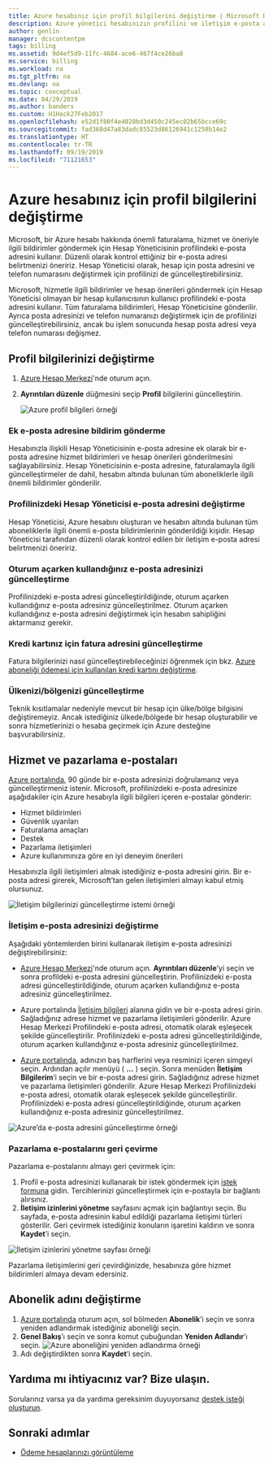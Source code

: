 ```yaml
---
title: Azure hesabınız için profil bilgilerini değiştirme | Microsoft Docs
description: Azure yönetici hesabınızın profilini ve iletişim e-posta adresini değiştirme konularını açıklar.
author: genlin
manager: dcscontentpm
tags: billing
ms.assetid: 9d4ef5d9-11fc-4684-ace6-467f4ce26ba8
ms.service: billing
ms.workload: na
ms.tgt_pltfrm: na
ms.devlang: na
ms.topic: conceptual
ms.date: 04/29/2019
ms.author: banders
ms.custom: H1Hack27Feb2017
ms.openlocfilehash: e52d1f80f4e4028bd3d450c245ec02b65bcce69c
ms.sourcegitcommit: fad368d47a83dadc85523d86126941c1250b14e2
ms.translationtype: HT
ms.contentlocale: tr-TR
ms.lasthandoff: 09/19/2019
ms.locfileid: "71121653"
---
```

# <a name="change-the-profile-information-for-your-azure-account"></a>Azure hesabınız için profil bilgilerini değiştirme

Microsoft, bir Azure hesabı hakkında önemli faturalama, hizmet ve öneriyle ilgili bildirimler göndermek için Hesap Yöneticisinin profilindeki e-posta adresini kullanır. Düzenli olarak kontrol ettiğiniz bir e-posta adresi belirtmenizi öneririz. Hesap Yöneticisi olarak, hesap için posta adresini ve telefon numarasını değiştirmek için profilinizi de güncelleştirebilirsiniz.

Microsoft, hizmetle ilgili bildirimler ve hesap önerileri göndermek için Hesap Yöneticisi olmayan bir hesap kullanıcısının kullanıcı profilindeki e-posta adresini kullanır. Tüm faturalama bildirimleri, Hesap Yöneticisine gönderilir. Ayrıca posta adresinizi ve telefon numaranızı değiştirmek için de profilinizi güncelleştirebilirsiniz, ancak bu işlem sonucunda hesap posta adresi veya telefon numarası değişmez.

## <a name="change-your-profile-information"></a>Profil bilgilerinizi değiştirme

1. [Azure Hesap Merkezi](https://account.azure.com/subscriptions)'nde oturum açın.
1. **Ayrıntıları düzenle** düğmesini seçip **Profil** bilgilerini güncelleştirin.

   ![Azure profil bilgileri örneği](./media/billing-how-to-change-azure-account-profile/profile.png)

### <a name="send-notifications-to-an-additional-email-address"></a>Ek e-posta adresine bildirim gönderme

Hesabınızla ilişkili Hesap Yöneticisinin e-posta adresine ek olarak bir e-posta adresine hizmet bildirimleri ve hesap önerileri gönderilmesini sağlayabilirsiniz. Hesap Yöneticisinin e-posta adresine, faturalamayla ilgili güncelleştirmeler de dahil, hesabın altında bulunan tüm aboneliklerle ilgili önemli bildirimler gönderilir.

### <a name="change-the-account-administrators-email-address-in-your-profile"></a>Profilinizdeki Hesap Yöneticisi e-posta adresini değiştirme

Hesap Yöneticisi, Azure hesabını oluşturan ve hesabın altında bulunan tüm aboneliklerle ilgili önemli e-posta bildirimlerinin gönderildiği kişidir. Hesap Yöneticisi tarafından düzenli olarak kontrol edilen bir iletişim e-posta adresi belirtmenizi öneririz.

### <a name="update-your-sign-in-email-address"></a>Oturum açarken kullandığınız e-posta adresinizi güncelleştirme

Profilinizdeki e-posta adresi güncelleştirildiğinde, oturum açarken kullandığınız e-posta adresiniz güncelleştirilmez. Oturum açarken kullandığınız e-posta adresini değiştirmek için hesabın sahipliğini aktarmanız gerekir.

### <a name="update-the-billing-address-for-your-credit-card"></a>Kredi kartınız için fatura adresini güncelleştirme

Fatura bilgilerinizi nasıl güncelleştirebileceğinizi öğrenmek için bkz. [Azure aboneliği ödemesi için kullanılan kredi kartını değiştirme](billing-how-to-change-credit-card.md).

### <a name="update-your-countryregion"></a>Ülkenizi/bölgenizi güncelleştirme

Teknik kısıtlamalar nedeniyle mevcut bir hesap için ülke/bölge bilgisini değiştiremeyiz. Ancak istediğiniz ülkede/bölgede bir hesap oluşturabilir ve sonra hizmetlerinizi o hesaba geçirmek için Azure desteğine başvurabilirsiniz.

## <a name="service-and-marketing-emails"></a>Hizmet ve pazarlama e-postaları

[Azure portalında](https://portal.azure.com), 90 günde bir e-posta adresinizi doğrulamanız veya güncelleştirmeniz istenir. Microsoft, profilinizdeki e-posta adresinize aşağıdakiler için Azure hesabıyla ilgili bilgileri içeren e-postalar gönderir:

- Hizmet bildirimleri
- Güvenlik uyarıları
- Faturalama amaçları
- Destek
- Pazarlama iletişimleri
- Azure kullanımınıza göre en iyi deneyim önerileri

Hesabınızla ilgili iletişimleri almak istediğiniz e-posta adresini girin. Bir e-posta adresi girerek, Microsoft’tan gelen iletişimleri almayı kabul etmiş olursunuz.

![İletişim bilgilerinizi güncelleştirme istemi örneği](./media/billing-how-to-change-azure-account-profile/update-contact-information.png)

### <a name="change-your-contact-email-address"></a>İletişim e-posta adresinizi değiştirme

Aşağıdaki yöntemlerden birini kullanarak iletişim e-posta adresinizi değiştirebilirsiniz:

* [Azure Hesap Merkezi](https://account.azure.com/subscriptions)'nde oturum açın. **Ayrıntıları düzenle**’yi seçin ve sonra profildeki e-posta adresini güncelleştirin. Profilinizdeki e-posta adresi güncelleştirildiğinde, oturum açarken kullandığınız e-posta adresiniz güncelleştirilmez.

* Azure portalında [İletişim bilgileri](https://portal.azure.com/#blade/HubsExtension/ContactInfoBlade) alanına gidin ve bir e-posta adresi girin. Sağladığınız adrese hizmet ve pazarlama iletişimleri gönderilir. Azure Hesap Merkezi Profilindeki e-posta adresi, otomatik olarak eşleşecek şekilde güncelleştirilir. Profilinizdeki e-posta adresi güncelleştirildiğinde, oturum açarken kullandığınız e-posta adresiniz güncelleştirilmez.

* [Azure portalında](https://portal.azure.com/#blade/HubsExtension/ContactInfoBlade), adınızın baş harflerini veya resminizi içeren simgeyi seçin. Ardından açılır menüyü ( **...** ) seçin. Sonra menüden **İletişim Bilgilerim**‘i seçin ve bir e-posta adresi girin. Sağladığınız adrese hizmet ve pazarlama iletişimleri gönderilir. Azure Hesap Merkezi Profilinizdeki e-posta adresi, otomatik olarak eşleşecek şekilde güncelleştirilir. Profilinizdeki e-posta adresi güncelleştirildiğinde, oturum açarken kullandığınız e-posta adresiniz güncelleştirilmez.

![Azure’da e-posta adresini güncelleştirme örneği](./media/billing-how-to-change-azure-account-profile/azure-contact-information.png)

### <a name="opt-out-of-marketing-emails"></a>Pazarlama e-postalarını geri çevirme

Pazarlama e-postalarını almayı geri çevirmek için:

1. Profil e-posta adresinizi kullanarak bir istek göndermek için [istek formuna](https://account.microsoft.com/profile/permissions-link-request) gidin. Tercihlerinizi güncelleştirmek için e-postayla bir bağlantı alırsınız.
2. **İletişim izinlerini yönetme** sayfasını açmak için bağlantıyı seçin. Bu sayfada, e-posta adresinin kabul edildiği pazarlama iletişimi türleri gösterilir. Geri çevirmek istediğiniz konuların işaretini kaldırın ve sonra **Kaydet**’i seçin.

![İletişim izinlerini yönetme sayfası örneği](./media/billing-how-to-change-azure-account-profile/manage-communication-permissions.png)

Pazarlama iletişimlerini geri çevirdiğinizde, hesabınıza göre hizmet bildirimleri almaya devam edersiniz.

## <a name="change-the-subscription-name"></a>Abonelik adını değiştirme

1. [Azure portalında](https://portal.azure.com) oturum açın, sol bölmeden **Abonelik**’i seçin ve sonra yeniden adlandırmak istediğiniz aboneliği seçin.
1. **Genel Bakış**’ı seçin ve sonra komut çubuğundan **Yeniden Adlandır**’ı seçin.
    ![Azure aboneliğini yeniden adlandırma örneği](./media/billing-how-to-change-azure-account-profile/rename-sub.png)
1. Adı değiştirdikten sonra **Kaydet**‘i seçin.

## <a name="need-help-contact-us"></a>Yardıma mı ihtiyacınız var? Bize ulaşın.

Sorularınız varsa ya da yardıma gereksinim duyuyorsanız [destek isteği oluşturun](https://go.microsoft.com/fwlink/?linkid=2083458).

## <a name="next-steps"></a>Sonraki adımlar
- [Ödeme hesaplarınızı görüntüleme](billing-view-all-accounts.md)
